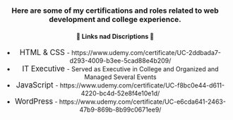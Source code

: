 <header>
  <h3>Here are some of my certifications and roles related to web development and college experience.</h3>

  <h4>🔗 Links nad Discriptions 📌</h4>
  <ul>
    <li> <big>HTML & CSS </big> - https://www.udemy.com/certificate/UC-2ddbada7-d293-4009-b3ee-5cad88e4b209/  <br>   </li>
    <li> <big>IT Executive </big> - Served as Executive in College and Organized and Managed Several Events  <br> </li>
    <li>  <big>JavaScript </big> - https://www.udemy.com/certificate/UC-f8bc0e44-d611-4220-bc4d-52e8f4e10e1d/</li>
    <li><big>WordPress</big> - https://www.udemy.com/certificate/UC-e6cda641-2463-47b9-869b-8b99c0671ee9/</li>
  </ul>



</header>
